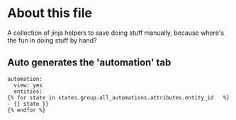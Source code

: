 About this file
======
A collection of jinja helpers to save doing stuff manually, because where's the fun in doing stuff by hand?

Auto generates the 'automation' tab
------
```
automation:
  view: yes
  entities:
{% for state in states.group.all_automations.attributes.entity_id   %}    - {{ state }}
{% endfor %}
```
